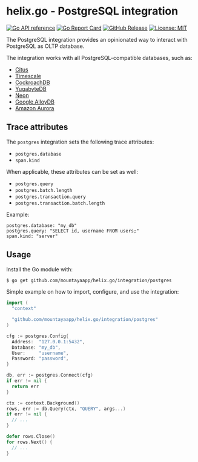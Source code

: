 # helix.go - PostgreSQL integration

[![Go API reference](https://pkg.go.dev/badge/github.com/mountayaapp/helix.go.svg)](https://pkg.go.dev/github.com/mountayaapp/helix.go/integration/postgres)
[![Go Report Card](https://goreportcard.com/badge/github.com/mountayaapp/helix.go/integration/postgres)](https://goreportcard.com/report/github.com/mountayaapp/helix.go/integration/postgres)
[![GitHub Release](https://img.shields.io/github/v/release/mountayaapp/helix.go)](https://github.com/mountayaapp/helix.go/releases/latest)
[![License: MIT](https://img.shields.io/badge/License-MIT-green.svg)](https://opensource.org/licenses/MIT)

The PostgreSQL integration provides an opinionated way to interact with PostgreSQL
as OLTP database.

The integration works with all PostgreSQL-compatible databases, such as:
- [Citus](https://www.citusdata.com/)
- [Timescale](https://www.timescale.com/)
- [CockroachDB](https://www.cockroachlabs.com/)
- [YugabyteDB](https://www.yugabyte.com/)
- [Neon](https://neon.tech/)
- [Google AlloyDB](https://cloud.google.com/alloydb)
- [Amazon Aurora](https://aws.amazon.com/rds/aurora/)

## Trace attributes

The `postgres` integration sets the following trace attributes:
- `postgres.database`
- `span.kind`

When applicable, these attributes can be set as well:
- `postgres.query`
- `postgres.batch.length`
- `postgres.transaction.query`
- `postgres.transaction.batch.length`

Example:
```
postgres.database: "my_db"
postgres.query: "SELECT id, username FROM users;"
span.kind: "server"
```

## Usage

Install the Go module with:
```sh
$ go get github.com/mountayaapp/helix.go/integration/postgres
```

Simple example on how to import, configure, and use the integration:
```go
import (
  "context"

  "github.com/mountayaapp/helix.go/integration/postgres"
)

cfg := postgres.Config{
  Address:  "127.0.0.1:5432",
  Database: "my_db",
  User:     "username",
  Password: "password",
}

db, err := postgres.Connect(cfg)
if err != nil {
  return err
}

ctx := context.Background()
rows, err := db.Query(ctx, "QUERY", args...)
if err != nil {
  // ...
}

defer rows.Close()
for rows.Next() {
  // ...
}
```

